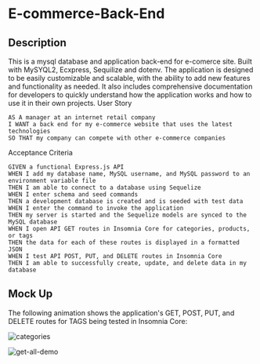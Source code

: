 # E-commerce-Back-End
## Description
This is a mysql database and application back-end for e-comerce site. Built with MySYQL2, Ecxpress, Sequilize and dotenv. The application is designed to be easily customizable and scalable, with the ability to add new features and functionality as needed. It also includes comprehensive documentation for developers to quickly understand how the application works and how to use it in their own projects.
User Story
```
AS A manager at an internet retail company
I WANT a back end for my e-commerce website that uses the latest technologies
SO THAT my company can compete with other e-commerce companies
```
Acceptance Criteria
```
GIVEN a functional Express.js API
WHEN I add my database name, MySQL username, and MySQL password to an environment variable file
THEN I am able to connect to a database using Sequelize
WHEN I enter schema and seed commands
THEN a development database is created and is seeded with test data
WHEN I enter the command to invoke the application
THEN my server is started and the Sequelize models are synced to the MySQL database
WHEN I open API GET routes in Insomnia Core for categories, products, or tags
THEN the data for each of these routes is displayed in a formatted JSON
WHEN I test API POST, PUT, and DELETE routes in Insomnia Core
THEN I am able to successfully create, update, and delete data in my database
```
## Mock Up
The following animation shows the application's GET, POST, PUT, and DELETE routes for TAGS being tested in Insomnia Core:

![categories](https://user-images.githubusercontent.com/118794860/235281366-4898aed2-6785-4aa7-9305-2d1738dd696c.gif)

![get-all-demo](https://github.com/JLoya900/E-commerce-Back-End/assets/118794860/f64f6b79-47ce-4396-8fb0-1b120adb013e)
